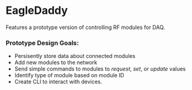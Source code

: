 # EagleDaddy 

Features a prototype version of controlling RF modules for DAQ.

### Prototype Design Goals: 

* Persisently store data about connected modules
* Add new modules to the network
* Send simple commands to modules to *request*, *set*, or *update* values
* Identify type of module based on module ID
* Create CLI to interact with devices.

